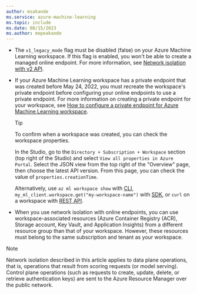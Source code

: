 ```yaml
---
author: msakande
ms.service: azure-machine-learning
ms.topic: include
ms.date: 08/15/2023
ms.author: mopeakande
---
```


- The `v1_legacy_mode` flag must be disabled (false) on your Azure Machine Learning workspace. If this flag is enabled, you won't be able to create a managed online endpoint. For more information, see [Network isolation with v2 API](../how-to-configure-network-isolation-with-v2.md).

- If your Azure Machine Learning workspace has a private endpoint that was created before May 24, 2022, you must recreate the workspace's private endpoint before configuring your online endpoints to use a private endpoint. For more information on creating a private endpoint for your workspace, see [How to configure a private endpoint for Azure Machine Learning workspace](../how-to-configure-private-link.md).

    > [!TIP]
    > To confirm when a workspace was created, you can check the workspace properties.
    >
    > In the Studio, go to the `Directory + Subscription + Workspace` section (top right of the Studio) and select `View all properties in Azure Portal`. Select the JSON view from the top right of the "Overview" page, then choose the latest API version. From this page, you can check the value of `properties.creationTime`.
    >
    > Alternatively, use `az ml workspace show` with [CLI](../how-to-manage-workspace-cli.md#get-workspace-information), `my_ml_client.workspace.get("my-workspace-name")` with [SDK](../how-to-manage-workspace.md?tabs=python#find-a-workspace), or `curl` on a workspace with [REST API](../how-to-manage-rest.md#drill-down-into-workspaces-and-their-resources).

- When you use network isolation with online endpoints, you can use workspace-associated resources (Azure Container Registry (ACR), Storage account, Key Vault, and Application Insights) from a different resource group than that of your workspace. However, these resources must belong to the same subscription and tenant as your workspace.

> [!NOTE]
> Network isolation described in this article applies to data plane operations, that is, operations that result from scoring requests (or model serving). Control plane operations (such as requests to create, update, delete, or retrieve authentication keys) are sent to the Azure Resource Manager over the public network.
